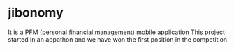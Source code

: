 # jibonomy
It is a PFM (personal financial management) mobile application
This project started in an appathon and we have won the first position in the competition
